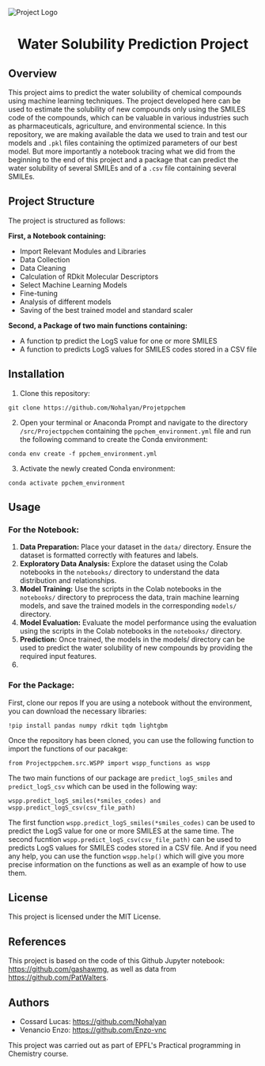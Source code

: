![Project Logo](assets/WSPP_logo.png)

<h1 align="center">
Water Solubility Prediction Project
</h1>

## Overview
This project aims to predict the water solubility of chemical compounds using machine learning techniques. The project developed here can be used to estimate the solubility of new compounds only using the SMILES code of the compounds, which can be valuable in various industries such as pharmaceuticals, agriculture, and environmental science.
In this repository, we are making available the data we used to train and test our models and `.pkl` files containing the optimized parameters of our best model. But more importantly a notebook tracing what we did from the beginning to the end of this project and a package that can predict the water solubility of several SMILEs and of a `.csv` file containing several SMILEs. 

## Project Structure
The project is structured as follows:

**First, a Notebook containing:**
- Import Relevant Modules and Libraries
- Data Collection
- Data Cleaning
- Calculation of RDkit Molecular Descriptors
- Select Machine Learning Models
- Fine-tuning
- Analysis of different models
- Saving of the best trained model and standard scaler

**Second, a Package of two main functions containing:**
-  A function tp predict the LogS value for one or more  SMILES
-  A function to predicts LogS values for SMILES codes stored in a CSV file
 
## Installation
1. Clone this repository:
```
git clone https://github.com/Nohalyan/Projetppchem
```
2. Open your terminal or Anaconda Prompt and navigate to the directory `/src/Projectppchem` containing the `ppchem_environment.yml` file and run the following command to create the Conda environment:
```
conda env create -f ppchem_environment.yml
```
3. Activate the newly created Conda environment:
```
conda activate ppchem_environment 
```

## Usage

### For the Notebook:

1. **Data Preparation:** Place your dataset in the `data/` directory. Ensure the dataset is formatted correctly with features and labels.
2. **Exploratory Data Analysis:** Explore the dataset using the Colab notebooks in the `notebooks/` directory to understand the data distribution and relationships.
3. **Model Training:** Use the scripts in the Colab notebooks in the `notebooks/` directory to preprocess the data, train machine learning models, and save the trained models in the corresponding `models/` directory.
4. **Model Evaluation:** Evaluate the model performance using the evaluation using the scripts in the Colab notebooks in the `notebooks/` directory.
5. **Prediction:** Once trained, the models in the models/ directory can be used to predict the water solubility of new compounds by providing the required input features.
6. 
### For the Package:
First, clone our repos
If you are using a notebook without the environment, you can download the necessary libraries:
```
!pip install pandas numpy rdkit tqdm lightgbm
```

Once the repository has been cloned, you can use the following function to import the functions of our pacakge:
```
from Projectppchem.src.WSPP import wspp_functions as wspp
```

The two main functions of our package are `predict_logS_smiles` and `predict_logS_csv` which can be used in the following way:
```
wspp.predict_logS_smiles(*smiles_codes) and wspp.predict_logS_csv(csv_file_path)
```
The first function `wspp.predict_logS_smiles(*smiles_codes)` can be used to predict the LogS value for one or more SMILES at the same time.
The second fucntion `wspp.predict_logS_csv(csv_file_path)` can be used to predicts LogS values for SMILES codes stored in a CSV file.
And if you need any help, you can use the function `wspp.help()` which will give you more precise information on the functions as well as an example of how to use them. 

## License
This project is licensed under the MIT License.

## References
This project is based on the code of this Github Jupyter notebook: https://github.com/gashawmg, as well as data from https://github.com/PatWalters. 

## Authors
- Cossard Lucas: https://github.com/Nohalyan
- Venancio Enzo: https://github.com/Enzo-vnc

This project was carried out as part of EPFL's Practical programming in Chemistry course.
